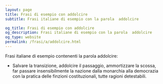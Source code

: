 ```yaml
---
layout: page
title: Frasi di esempio con addolcire 
subtitle: Frasi italiane di esempio con la parola  addolcire

og_title: Frasi di esempio con addolcire 
og_description: Frasi italiane di esempio con la parola  addolcire
og_type: website
permalink: /frasi/a/addolcire.html
---
```


Frasi italiane di esempio contenenti la parola addolcire:


- Salvare la transizione, addolcire il passaggio, ammortizzare la scossa, far passare insensibilmente la nazione dalla monarchia alla democrazia con la pratica delle finzioni costituzionali, tutte ragioni detestabili.
